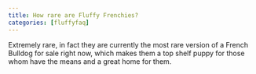 ```yaml
---
title: How rare are Fluffy Frenchies?           
categories: [fluffyfaq]
---
```

Extremely rare, in fact they are currently the most rare version of a French Bulldog for sale right now, which makes them a top shelf puppy for those whom have the means and a great home for them.